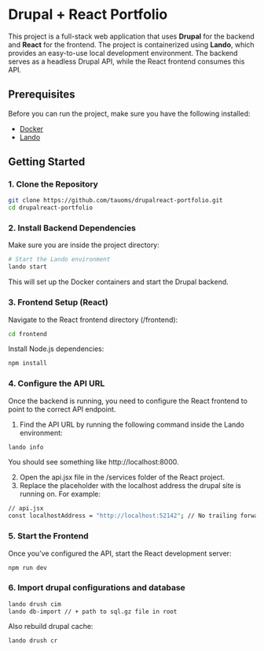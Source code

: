 # Drupal + React Portfolio

This project is a full-stack web application that uses **Drupal** for the backend and **React** for the frontend. The project is containerized using **Lando**, which provides an easy-to-use local development environment. The backend serves as a headless Drupal API, while the React frontend consumes this API.

## Prerequisites

Before you can run the project, make sure you have the following installed:

- [Docker](https://www.docker.com/get-started)
- [Lando](https://docs.lando.dev/basics/installation.html)

## Getting Started

### 1. Clone the Repository

```bash
git clone https://github.com/tauoms/drupalreact-portfolio.git
cd drupalreact-portfolio
```

### 2. Install Backend Dependencies

Make sure you are inside the project directory:

```bash
# Start the Lando environment
lando start
```

This will set up the Docker containers and start the Drupal backend.

### 3. Frontend Setup (React)

Navigate to the React frontend directory (/frontend):

```bash
cd frontend
```

Install Node.js dependencies:

```bash
npm install
```

### 4. Configure the API URL

Once the backend is running, you need to configure the React frontend to point to the correct API endpoint.

1. Find the API URL by running the following command inside the Lando environment:

```bash
lando info
```

You should see something like http://localhost:8000.

2. Open the api.jsx file in the /services folder of the React project.
3. Replace the placeholder with the localhost address the drupal site is running on. For example:

```bash
// api.jsx
const localhostAddress = "http://localhost:52142"; // No trailing forward slash!
```

### 5. Start the Frontend

Once you’ve configured the API, start the React development server:

```bash
npm run dev
```

### 6. Import drupal configurations and database

```bash
lando drush cim
lando db-import // + path to sql.gz file in root
```

Also rebuild drupal cache:

```bash
lando drush cr
```
